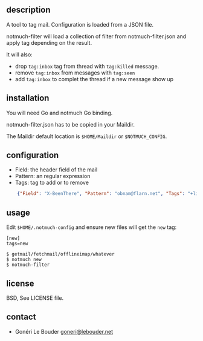 description
-----------

A tool to tag mail. Configuration is loaded from a JSON file.

notmuch-filter will load a collection of filter from notmuch-filter.json and
apply tag depending on the result.

It will also:

* drop `tag:inbox` tag from thread with `tag:killed` message.
* remove `tag:inbox` from messages with `tag:seen`
* add `tag:inbox` to complet the thread if a new message show up

installation
------------

You will need Go and notmuch Go binding.

notmuch-filter.json has to be copied in your Maildir.

The Maildir default location is `$HOME/Maildir` or `$NOTMUCH_CONFIG`.

configuration
-------------

* Field: the header field of the mail
* Pattern: an regular expression
* Tags: tag to add or to remove

```json
    {"Field": "X-BeenThere", "Pattern": "obnam@flarn.net", "Tags": "+list +obnam -inbox" }
```

usage
-----

Edit `$HOME/.notmuch-config` and ensure new files will get the `new` tag:

    [new]
    tags=new

    $ getmail/fetchmail/offlineimap/whatever
    $ notmuch new
    $ notmuch-filter

license
-------

BSD, See LICENSE file.

contact
-------

* Gonéri Le Bouder <goneri@lebouder.net>
